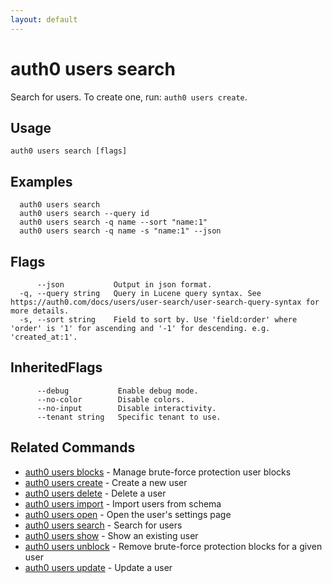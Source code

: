 ```yaml
---
layout: default
---
```

# auth0 users search

Search for users. To create one, run: `auth0 users create`.

## Usage
```
auth0 users search [flags]
```

## Examples

```
  auth0 users search
  auth0 users search --query id
  auth0 users search -q name --sort "name:1"
  auth0 users search -q name -s "name:1" --json
```


## Flags

```
      --json           Output in json format.
  -q, --query string   Query in Lucene query syntax. See https://auth0.com/docs/users/user-search/user-search-query-syntax for more details.
  -s, --sort string    Field to sort by. Use 'field:order' where 'order' is '1' for ascending and '-1' for descending. e.g. 'created_at:1'.
```


## InheritedFlags

```
      --debug           Enable debug mode.
      --no-color        Disable colors.
      --no-input        Disable interactivity.
      --tenant string   Specific tenant to use.
```


## Related Commands

- [auth0 users blocks](auth0_users_blocks.md) - Manage brute-force protection user blocks
- [auth0 users create](auth0_users_create.md) - Create a new user
- [auth0 users delete](auth0_users_delete.md) - Delete a user
- [auth0 users import](auth0_users_import.md) - Import users from schema
- [auth0 users open](auth0_users_open.md) - Open the user's settings page
- [auth0 users search](auth0_users_search.md) - Search for users
- [auth0 users show](auth0_users_show.md) - Show an existing user
- [auth0 users unblock](auth0_users_unblock.md) - Remove brute-force protection blocks for a given user
- [auth0 users update](auth0_users_update.md) - Update a user


